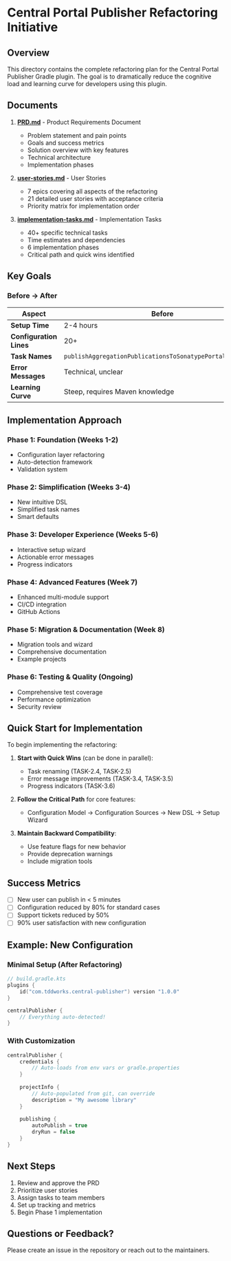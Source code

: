 # Central Portal Publisher Refactoring Initiative

## Overview

This directory contains the complete refactoring plan for the Central Portal Publisher Gradle plugin. The goal is to dramatically reduce the cognitive load and learning curve for developers using this plugin.

## Documents

1. **[PRD.md](./PRD.md)** - Product Requirements Document
   - Problem statement and pain points
   - Goals and success metrics  
   - Solution overview with key features
   - Technical architecture
   - Implementation phases

2. **[user-stories.md](./user-stories.md)** - User Stories
   - 7 epics covering all aspects of the refactoring
   - 21 detailed user stories with acceptance criteria
   - Priority matrix for implementation order

3. **[implementation-tasks.md](./implementation-tasks.md)** - Implementation Tasks
   - 40+ specific technical tasks
   - Time estimates and dependencies
   - 6 implementation phases
   - Critical path and quick wins identified

## Key Goals

### Before → After

| Aspect | Before | After |
|--------|--------|-------|
| **Setup Time** | 2-4 hours | < 5 minutes |
| **Configuration Lines** | 20+ | < 5 |
| **Task Names** | `publishAggregationPublicationsToSonatypePortalRepository` | `publishToCentral` |
| **Error Messages** | Technical, unclear | Actionable with fixes |
| **Learning Curve** | Steep, requires Maven knowledge | Gentle, progressive |

## Implementation Approach

### Phase 1: Foundation (Weeks 1-2)
- Configuration layer refactoring
- Auto-detection framework
- Validation system

### Phase 2: Simplification (Weeks 3-4)
- New intuitive DSL
- Simplified task names
- Smart defaults

### Phase 3: Developer Experience (Weeks 5-6)
- Interactive setup wizard
- Actionable error messages
- Progress indicators

### Phase 4: Advanced Features (Week 7)
- Enhanced multi-module support
- CI/CD integration
- GitHub Actions

### Phase 5: Migration & Documentation (Week 8)
- Migration tools and wizard
- Comprehensive documentation
- Example projects

### Phase 6: Testing & Quality (Ongoing)
- Comprehensive test coverage
- Performance optimization
- Security review

## Quick Start for Implementation

To begin implementing the refactoring:

1. **Start with Quick Wins** (can be done in parallel):
   - Task renaming (TASK-2.4, TASK-2.5)
   - Error message improvements (TASK-3.4, TASK-3.5)
   - Progress indicators (TASK-3.6)

2. **Follow the Critical Path** for core features:
   - Configuration Model → Configuration Sources → New DSL → Setup Wizard

3. **Maintain Backward Compatibility**:
   - Use feature flags for new behavior
   - Provide deprecation warnings
   - Include migration tools

## Success Metrics

- [ ] New user can publish in < 5 minutes
- [ ] Configuration reduced by 80% for standard cases
- [ ] Support tickets reduced by 50%
- [ ] 90% user satisfaction with new configuration

## Example: New Configuration

### Minimal Setup (After Refactoring)
```kotlin
// build.gradle.kts
plugins {
    id("com.tddworks.central-publisher") version "1.0.0"
}

centralPublisher {
    // Everything auto-detected!
}
```

### With Customization
```kotlin
centralPublisher {
    credentials {
        // Auto-loads from env vars or gradle.properties
    }
    
    projectInfo {
        // Auto-populated from git, can override
        description = "My awesome library"
    }
    
    publishing {
        autoPublish = true
        dryRun = false
    }
}
```

## Next Steps

1. Review and approve the PRD
2. Prioritize user stories
3. Assign tasks to team members
4. Set up tracking and metrics
5. Begin Phase 1 implementation

## Questions or Feedback?

Please create an issue in the repository or reach out to the maintainers.